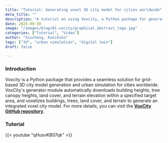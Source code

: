 ```yaml
---
title: "Tutorial: Generating voxel 3D city model for cities worldwide"
meta_title: ""
description: "A tutorial on using Voxcity, a Python package for generating grid-based 3D city models and performing urban simulations. Learn how its generator module automates data integration into voxel-based city models."
date: 2025-09-30
image: "/images/blog/01-vocity/graphical_abstract_logo.jpg"
categories: ["Tutorial", "Video"]
author: "Xiucheng, Kunihiko"
tags: ["3d", "urban simulation", "digital twin"]
draft: false

---
```


### Introduction
<div class="text-lg leading-relaxed">
Voxcity is a Python package that provides a seamless solution for grid-based 3D city model generation and urban simulation for cities worldwide. VoxCity's generator module automatically downloads building heights, tree canopy heights, land cover, and terrain elevation within a specified target area, and voxelizes buildings, trees, land cover, and terrain to generate an integrated voxel city model. 
For more details, you can visit the <a href="https://github.com/kunifujiwara/VoxCity?tab=readme-ov-file" target="_blank"><strong>VoxCity GitHub repository</strong></a>.
</div>




### Tutorial
{{< youtube "qHusvKB07qk" >}}


<!-- > Lorem ipsum dolor sit amet consectetur adipisicing elit. Nemo vel ad consectetur ut aperiam. Itaque eligendi natus aperiam? Excepturi repellendus consequatur quibusdam optio expedita praesentium est adipisci dolorem ut eius! -->

<!-- Lorem ipsum dolor sit amet consectetur adipisicing elit. Nemo vel ad consectetur ut aperiam. Itaque eligendi natus aperiam? Excepturi repellendus consequatur quibusdam optio expedita praesentium est adipisci dolorem ut eius!
